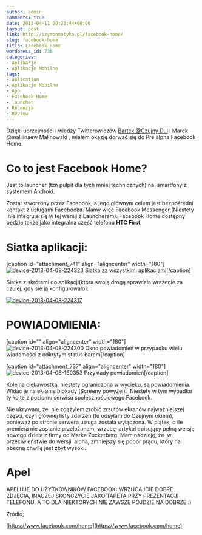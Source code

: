 ```yaml
---
author: admin
comments: true
date: 2013-04-11 00:23:44+00:00
layout: post
link: http://szymonmotyka.pl/facebook-home/
slug: facebook-home
title: Facebook Home
wordpress_id: 736
categories:
- Aplikacje
- Aplikacje Mobilne
tags:
- aplication
- Aplikacje Mobilne
- App
- Facebook Home
- launcher
- Recenzja
- Review
---
```


Dzięki uprzejmości i wiedzy Twitterowiczów [Bartek @Czujny Dul](czujnym-okiem.pl) i Marek @maliiinaew Malinowski , miałem okazję dorwać się do Pre alpha Facebook Home.


# **Co to jest Facebook Home?**


Jest to launcher (tzn pulpit dla tych mniej technicznych) na  smartfony z systemem Android.

Został stworzony przez Facebook, a jego głównym celem jest bezpośredni kontakt z usługami Facebooka. Mamy więc Facebook Messenger (Niestety  nie integruje się w tej wersji z Launcherem). Facebook Home dostępny będzie także jako integralna część telefonu **HTC First**

<!-- more -->


# **Siatka aplikacji:**


[caption id="attachment_741" align="aligncenter" width="180"][![device-2013-04-08-224323](http://szymonmotyka.pl/wp-content/uploads/2013/04/device-2013-04-08-224323-180x300.png)](http://szymonmotyka.pl/wp-content/uploads/2013/04/device-2013-04-08-224323.png) Siatka zz wszystkimi aplikacjami[/caption]

Siatka z skrótami do aplikacji(która swoją drogą sprawiała wrażenie za czułej, gdy sie ją konfigurowało):

[![device-2013-04-08-224317](http://szymonmotyka.pl/wp-content/uploads/2013/04/device-2013-04-08-224317-180x300.png)](http://szymonmotyka.pl/wp-content/uploads/2013/04/device-2013-04-08-224317.png)


# **POWIADOMIENIA:**


[caption id="" align="aligncenter" width="180"]![device-2013-04-08-224300](http://szymonmotyka.pl/wp-content/uploads/2013/04/device-2013-04-08-224300-180x300.png) Okno powiadomień w przypadku wielu wiadomości z odkrytym status barem[/caption]


<!-- more -->




[caption id="attachment_737" align="aligncenter" width="180"]![device-2013-04-08-160353](http://szymonmotyka.pl/wp-content/uploads/2013/04/device-2013-04-08-160353-180x300.png) Przykłady powiadomień[/caption]

Kolejną ciekawostką, niestety ograniczoną w wycieku, są powiadomienia. Widać je na ekranie blokady (Screeny powyżej).  Niestety w tym wypadku tylko te z poziomu serwisu społecznościowego Facebook.

Nie ukrywam, że  nie zdążyłem zrobić zrzutów ekranów najważniejszej części, czyli głównej listy zdarzeń (tu odsyłam do Czujnym okiem), ponieważ po stronie serwera usługa została wyłączona. W piątek, o ile premiera nie zostanie przełożonam, wrzucę  artykuł opisujący pełną wersję nowego dzieła z firmy od Marka Zuckerberg. Mam nadzieję, że  w przeciwieństwie do wersji  alpha, zmniejszy się pobór prądu, który na obecną chwilę jest zbyt wysoki.


# Apel




APELUJĘ DO UŻYTKOWNIKÓW FACEBOOK: WRZUCAJCIE DOBRE ZDJĘCIA, INACZEJ SKOŃCZYCIE JAKO TAPETA PRZY PREZENTACJI TELEFONU. A TO DLA NIEKTÓRYCH NIE ZAWSZE PÓJDZIE NA DOBRZE :)







Źródło;




[https://www.facebook.com/home](https://www.facebook.com/home)

